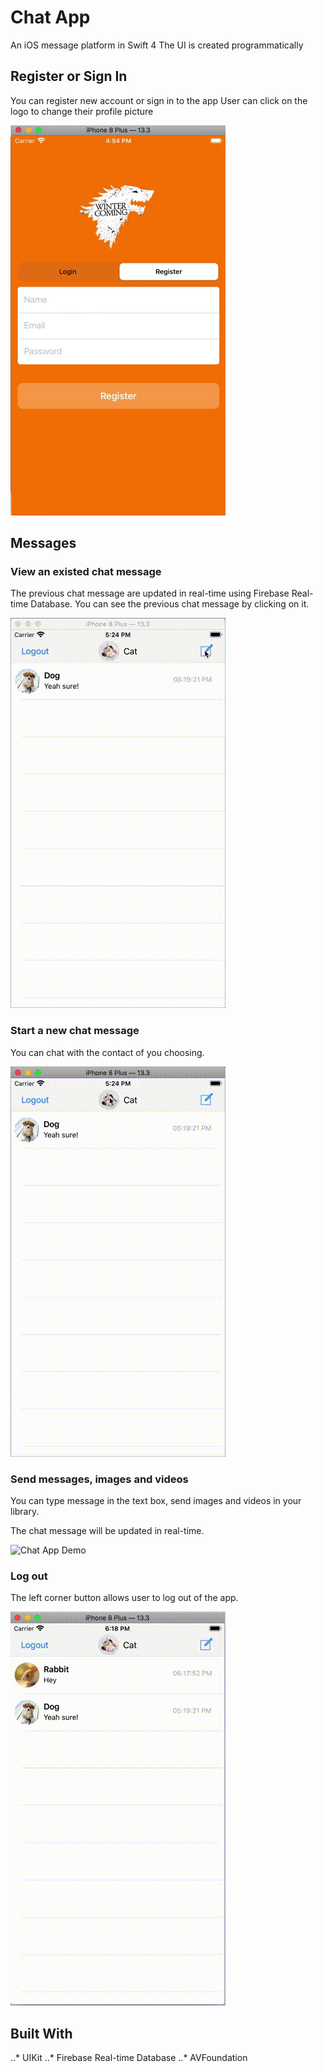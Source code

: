 # Chat App
An iOS message platform in Swift 4
The UI is created programmatically

## Register or Sign In 
You can register new account or sign in to the app
User can click on the logo to change their profile picture

![Chat App Demo](Demo/CA1.gif)

## Messages
### View an existed chat message
The previous chat message are updated in real-time using Firebase Real-time Database. 
You can see the previous chat message by clicking on it. 


![Chat App Demo](Demo/CA2.gif)

### Start a new chat message 
You can chat with the contact of you choosing. 


![Chat App Demo](Demo/CA3.gif)

### Send messages, images and videos
You can type message in the text box, send images and videos in your library. 

The chat message will be updated in real-time.


![Chat App Demo](Demo/CA4.gif)

### Log out 
The left corner button allows user to log out of the app.


![Chat App Demo](Demo/CA5.gif)

## Built With
..* UIKit
..* Firebase Real-time Database 
..* AVFoundation

